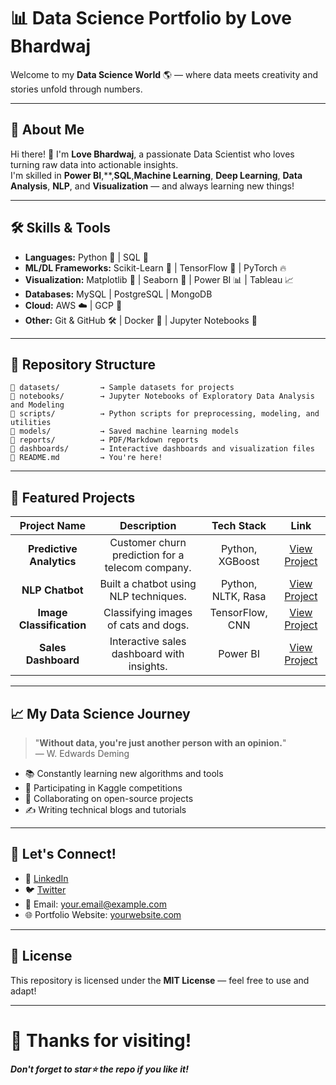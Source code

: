 # 📊 Data Science Portfolio by Love Bhardwaj

Welcome to my **Data Science World** 🌎 — where data meets creativity and stories unfold through numbers.

---

## 🚀 About Me

Hi there! 👋 I'm **Love Bhardwaj**, a passionate Data Scientist who loves turning raw data into actionable insights.  
I'm skilled in **Power BI**,**,**SQL**,**Machine Learning**, **Deep Learning**, **Data Analysis**, **NLP**, and **Visualization** — and always learning new things!

---

## 🛠️ Skills & Tools

- **Languages:** Python 🐍  | SQL 💄
- **ML/DL Frameworks:** Scikit-Learn 🤖 | TensorFlow 🦰 | PyTorch 🔥
- **Visualization:** Matplotlib 🎨 | Seaborn 🌈 | Power BI 📊 | Tableau 📈
- **Databases:** MySQL | PostgreSQL | MongoDB
- **Cloud:** AWS ☁️ | GCP 🚀
- **Other:** Git & GitHub 🛠️ | Docker 🐳 | Jupyter Notebooks 📓

---

## 📂 Repository Structure

```
📁 datasets/         → Sample datasets for projects
📁 notebooks/        → Jupyter Notebooks of Exploratory Data Analysis and Modeling
📁 scripts/          → Python scripts for preprocessing, modeling, and utilities
📁 models/           → Saved machine learning models
📁 reports/          → PDF/Markdown reports
📁 dashboards/       → Interactive dashboards and visualization files
📄 README.md         → You're here!
```

---

## 🌟 Featured Projects

| Project Name | Description | Tech Stack | Link |
|:------------:|:------------:|:----------:|:----:|
| **Predictive Analytics** | Customer churn prediction for a telecom company. | Python, XGBoost | [View Project](#) |
| **NLP Chatbot** | Built a chatbot using NLP techniques. | Python, NLTK, Rasa | [View Project](#) |
| **Image Classification** | Classifying images of cats and dogs. | TensorFlow, CNN | [View Project](#) |
| **Sales Dashboard** | Interactive sales dashboard with insights. | Power BI | [View Project](#) |

---

## 📈 My Data Science Journey

> "**Without data, you're just another person with an opinion.**"  
> — W. Edwards Deming

- 📚 Constantly learning new algorithms and tools
- 🦰 Participating in Kaggle competitions
- 🤝 Collaborating on open-source projects
- ✍️ Writing technical blogs and tutorials

---

## 🤝 Let's Connect!

- 🔗 [LinkedIn](https://linkedin.com/in/yourprofile)
- 🐦 [Twitter](https://twitter.com/yourprofile)
- 📧 Email: your.email@example.com
- 🌐 Portfolio Website: [yourwebsite.com](https://yourwebsite.com)

---

## 📜 License

This repository is licensed under the **MIT License** — feel free to use and adapt!

---

# 🎉 Thanks for visiting!  
_**Don't forget to star⭐ the repo if you like it!**_
